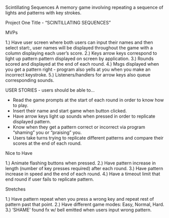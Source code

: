 Scintillating Sequences
A memory game involving repeating a sequence of lights and patterns with key strokes.

Project One Title - “SCINTILLATING SEQUENCES”

MVPs

1.) Have user screen where both users can input their names and then select start:, user names will be displayed throughout the game with a column displaying each user’s score.
2.) Keys arrow keys correspond to light up pattern pattern displayed on screen by application.
3.) Rounds scored and displayed at the end of each round.
4.) Msgs displayed when you get a pattern right - program also yells at you when you make an incorrect keystroke.
5.) Listeners/handlers for arrow keys also queue corresponding sounds.

USER STORIES - users should be able to…

 - Read the game prompts at the start of each round in order to know how to play.
 - Insert their name and start game when button clicked.
 - Have arrow keys light up sounds when pressed in order to replicate displayed pattern.
 - Know when they get a pattern correct or incorrect via program “shaming” you or “praising” you.
 - Users take turns trying to replicate different patterns and compare their scores at the end of each round.

Nice to Have

1.) Animate flashing buttons when pressed.
2.) Have pattern increase in length (number of key presses required) after each round.
3.) Have pattern increase in speed and the end of each round.
4.) Have a timeout limit that end round if user fails to replicate pattern.

Stretches

1.) Have pattern repeat when you press a wrong key and repeat rest of pattern past that point.
2.) Have different game modes: Easy, Normal, Hard.
3.) ‘SHAME’ found fx w/ bell emitted when users input wrong pattern.
